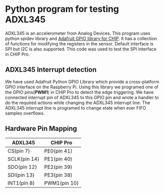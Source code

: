 
# Python program for testing ADXL345 
ADXL345 is an accelerometer from Analog Devices. This program uses python spidev library and [Adafruit GPIO library for CHIP](https://github.com/xtacocorex/Adafruit_Python_GPIO). It has a collection of functions for modifying the registers in the sensor. Default interface is SPI but I2C is also supported. This code was used to test the SPI interface in CHIP Pro. 


## ADXL345 Interrupt detection  
We have used Adafruit Python GPIO Library which provide a cross-platform GPIO interface on the Raspberry Pi. Using this library we programed one of the GPIO pins(**PWM1**) in CHIP Pro to detect the edge triggering. We have connected interrupt pin of ADXL345 to this GPIO pin and wrote a handler to do the required actions while changing the ADXL345 interrupt line. The ADXL345 interrupt line is programed to change state when ever FIFO samples overflows.  

## Hardware Pin Mapping 
|ADXL345        |  CHIP Pro     |
|---------------|---------------|
|CS(pin 7)      |  PE0(pin 41)  |
|SCLK(pin 14)   |  PE1(pin 40)  |
|SDO(pin 12)    |  PE2(pin 39)  |
|SDI(pin 13)    |  PE3(pin 38)  |  
|INT1(pin 8)    |  PWM1(pin 10) |



